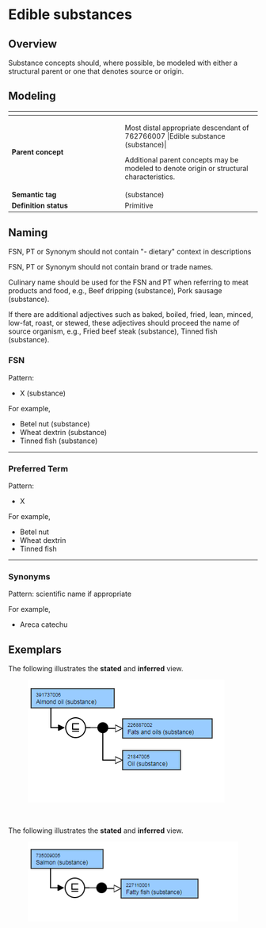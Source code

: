 # Edible substances

## Overview

Substance concepts should, where possible, be modeled with either a structural parent or one that denotes source or origin.

## Modeling

<table data-header-hidden><thead><tr><th width="214.5546875"></th><th></th></tr></thead><tbody><tr><td><strong>Parent concept</strong></td><td><p>Most distal appropriate descendant of 762766007 |Edible substance (substance)|</p><p>Additional parent concepts may be modeled to denote origin or structural characteristics.</p></td></tr><tr><td><strong>Semantic tag</strong></td><td>(substance)</td></tr><tr><td><strong>Definition status</strong></td><td>Primitive</td></tr></tbody></table>

## Naming

FSN, PT or Synonym should not contain "- dietary" context in descriptions

FSN, PT or Synonym should not contain brand or trade names.

Culinary name should be used for the FSN and PT when referring to meat products and food, e.g., Beef dripping (substance), Pork sausage (substance).

If there are additional adjectives such as baked, boiled, fried, lean, minced, low-fat, roast, or stewed, these adjectives should proceed the name of source organism, e.g., Fried beef steak (substance), Tinned fish (substance).

### FSN

Pattern:

* X (substance)

For example,

* Betel nut (substance)
* Wheat dextrin (substance)
* Tinned fish (substance)

***

### Preferred Term

Pattern:

* X

For example,

* Betel nut
* Wheat dextrin
* Tinned fish

***

### Synonyms

Pattern: scientific name if appropriate

For example,

* Areca catechu

## Exemplars

The following illustrates the **stated** and **inferred** view.

<div align="left"><figure><img src="../../../../../../.gitbook/assets/image (143).png" alt=""><figcaption></figcaption></figure></div>

<figure><img src="../../../../../../authoring/substance/images/174691565.png" alt=""><figcaption></figcaption></figure>

The following illustrates the **stated** and **inferred** view.

<div align="left"><figure><img src="../../../../../../.gitbook/assets/image (144).png" alt=""><figcaption></figcaption></figure></div>

<figure><img src="../../../../../../authoring/substance/images/174691566.png" alt=""><figcaption></figcaption></figure>
